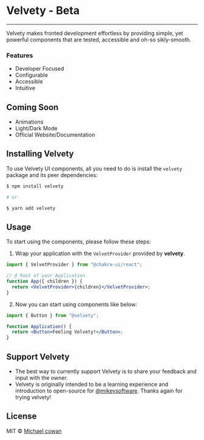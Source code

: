 # Velvety - Beta

---

Velvety makes fronted development effortless by providing simple, yet powerful components that are tested, accessible and oh-so sikly-smooth.

### Features

- Developer Focused
- Configurable
- Accessible
- Intuitive

## Coming Soon

- Animations
- Light/Dark Mode
- Official Website/Documentation

## Installing Velvety

To use Velvety UI components, all you need to do is install the
`velvety` package and its peer dependencies:

```sh
$ npm install velvety

# or

$ yarn add velvety
```

## Usage

To start using the components, please follow these steps:

1. Wrap your application with the `VelvetProvider` provided by
   **velvety**.

```jsx
import { VelvetProvider } from "@chakra-ui/react";

// @ Root of your Application
function App({ children }) {
  return <VelvetProvider>{children}</VelvetProvider>;
}
```

2. Now you can start using components like below:

```jsx
import { Button } from "@velvety";

function Application() {
  return <Button>Feeling Velvety!</Button>;
}
```

## Support Velvety

- The best way to currently support Velvety is to share your feedback and input with the owner.
- Velvety is originally intended to be a learning experience and introduction to open-source for [@mikeysoftware](https://github.com/mikeysoftware). Thanks again for trying velvety!

## License

MIT © [Michael cowan](https://github.com/mikeysoftware)
